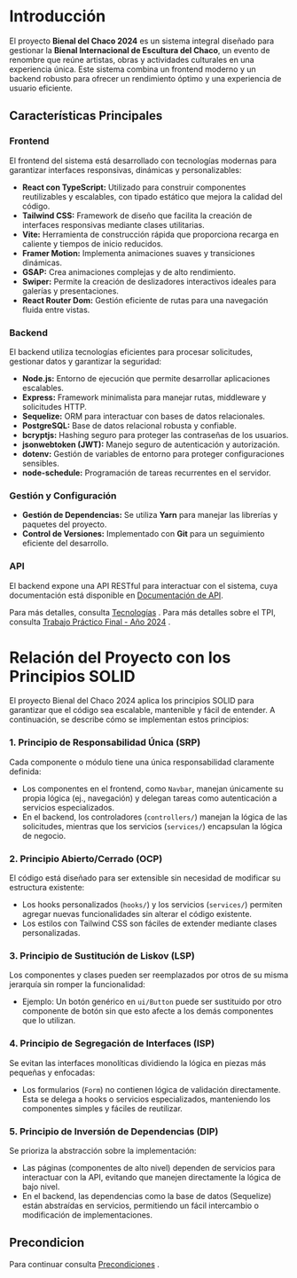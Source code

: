 # Introducción

El proyecto **Bienal del Chaco 2024** es un sistema integral diseñado para gestionar la **Bienal Internacional de Escultura del Chaco**, un evento de renombre que reúne artistas, obras y actividades culturales en una experiencia única. Este sistema combina un frontend moderno y un backend robusto para ofrecer un rendimiento óptimo y una experiencia de usuario eficiente.

## Características Principales

### **Frontend**
El frontend del sistema está desarrollado con tecnologías modernas para garantizar interfaces responsivas, dinámicas y personalizables:
- **React con TypeScript:** Utilizado para construir componentes reutilizables y escalables, con tipado estático que mejora la calidad del código.
- **Tailwind CSS:** Framework de diseño que facilita la creación de interfaces responsivas mediante clases utilitarias.
- **Vite:** Herramienta de construcción rápida que proporciona recarga en caliente y tiempos de inicio reducidos.
- **Framer Motion:** Implementa animaciones suaves y transiciones dinámicas.
- **GSAP:** Crea animaciones complejas y de alto rendimiento.
- **Swiper:** Permite la creación de deslizadores interactivos ideales para galerías y presentaciones.
- **React Router Dom:** Gestión eficiente de rutas para una navegación fluida entre vistas.


### **Backend**
El backend utiliza tecnologías eficientes para procesar solicitudes, gestionar datos y garantizar la seguridad:
- **Node.js:** Entorno de ejecución que permite desarrollar aplicaciones escalables.
- **Express:** Framework minimalista para manejar rutas, middleware y solicitudes HTTP.
- **Sequelize:** ORM para interactuar con bases de datos relacionales.
- **PostgreSQL:** Base de datos relacional robusta y confiable.
- **bcryptjs:** Hashing seguro para proteger las contraseñas de los usuarios.
- **jsonwebtoken (JWT):** Manejo seguro de autenticación y autorización.
- **dotenv:** Gestión de variables de entorno para proteger configuraciones sensibles.
- **node-schedule:** Programación de tareas recurrentes en el servidor.

### **Gestión y Configuración**
- **Gestión de Dependencias:** Se utiliza **Yarn** para manejar las librerías y paquetes del proyecto.
- **Control de Versiones:** Implementado con **Git** para un seguimiento eficiente del desarrollo.

### **API**
El backend expone una API RESTful para interactuar con el sistema, cuya documentación está disponible en [Documentación de API](doc_api.md).

Para más detalles, consulta [Tecnologías](../arquitectura/Tecnologias.md) .
Para más detalles sobre el TPI, consulta [Trabajo Práctico Final - Año 2024](tpi.md) .

# Relación del Proyecto con los Principios SOLID
El proyecto Bienal del Chaco 2024 aplica los principios SOLID para garantizar que el código sea escalable, mantenible y fácil de entender. A continuación, se describe cómo se implementan estos principios:

### **1. Principio de Responsabilidad Única (SRP)**
Cada componente o módulo tiene una única responsabilidad claramente definida:
- Los componentes en el frontend, como `Navbar`, manejan únicamente su propia lógica (ej., navegación) y delegan tareas como autenticación a servicios especializados.
- En el backend, los controladores (`controllers/`) manejan la lógica de las solicitudes, mientras que los servicios (`services/`) encapsulan la lógica de negocio.

### **2. Principio Abierto/Cerrado (OCP)**
El código está diseñado para ser extensible sin necesidad de modificar su estructura existente:
- Los hooks personalizados (`hooks/`) y los servicios (`services/`) permiten agregar nuevas funcionalidades sin alterar el código existente.
- Los estilos con Tailwind CSS son fáciles de extender mediante clases personalizadas.

### **3. Principio de Sustitución de Liskov (LSP)**
Los componentes y clases pueden ser reemplazados por otros de su misma jerarquía sin romper la funcionalidad:
- Ejemplo: Un botón genérico en `ui/Button` puede ser sustituido por otro componente de botón sin que esto afecte a los demás componentes que lo utilizan.

### **4. Principio de Segregación de Interfaces (ISP)**
Se evitan las interfaces monolíticas dividiendo la lógica en piezas más pequeñas y enfocadas:
- Los formularios (`Form`) no contienen lógica de validación directamente. Esta se delega a hooks o servicios especializados, manteniendo los componentes simples y fáciles de reutilizar.

### **5. Principio de Inversión de Dependencias (DIP)**
Se prioriza la abstracción sobre la implementación:
- Las páginas (componentes de alto nivel) dependen de servicios para interactuar con la API, evitando que manejen directamente la lógica de bajo nivel.
- En el backend, las dependencias como la base de datos (Sequelize) están abstraídas en servicios, permitiendo un fácil intercambio o modificación de implementaciones.

## Precondicion
Para continuar consulta [Precondiciones](precondicion.md) .
